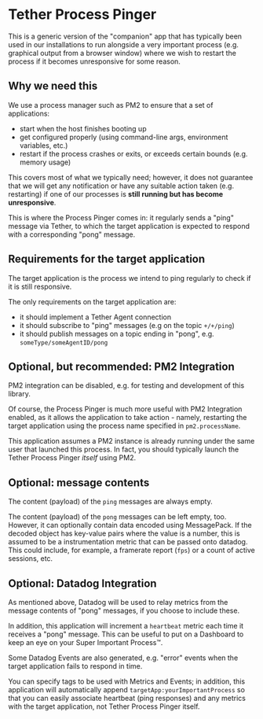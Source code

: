 # Tether Process Pinger

This is a generic version of the "companion" app that has typically been used in our installations to run alongside a very important process (e.g. graphical output from a browser window) where we wish to restart the process if it becomes unresponsive for some reason.

## Why we need this

We use a process manager such as PM2 to ensure that a set of applications:

- start when the host finishes booting up
- get configured properly (using command-line args, environment variables, etc.)
- restart if the process crashes or exits, or exceeds certain bounds (e.g. memory usage)

This covers most of what we typically need; however, it does not guarantee that we will get any notification or have any suitable action taken (e.g. restarting) if one of our processes is **still running but has become unresponsive**.

This is where the Process Pinger comes in: it regularly sends a "ping" message via Tether, to which the target application is expected to respond with a corresponding "pong" message.

## Requirements for the target application

The target application is the process we intend to ping regularly to check if it is still responsive.

The only requirements on the target application are:

- it should implement a Tether Agent connection
- it should subscribe to "ping" messages (e.g on the topic `+/+/ping`)
- it should publish messages on a topic ending in "pong", e.g. `someType/someAgentID/pong`

## Optional, but recommended: PM2 Integration

PM2 integration can be disabled, e.g. for testing and development of this library.

Of course, the Process Pinger is much more useful with PM2 Integration enabled, as it allows the application to take action - namely, restarting the target application using the process name specified in `pm2.processName`.

This application assumes a PM2 instance is already running under the same user that launched this process. In fact, you should typically launch the Tether Process Pinger _itself_ using PM2.

## Optional: message contents

The content (payload) of the `ping` messages are always empty.

The content (payload) of the `pong` messages can be left empty, too. However, it can optionally contain data encoded using MessagePack. If the decoded object has key-value pairs where the value is a number, this is assumed to be a instrumentation metric that can be passed onto datadog. This could include, for example, a framerate report (`fps`) or a count of active sessions, etc.

## Optional: Datadog Integration

As mentioned above, Datadog will be used to relay metrics from the message contents of "pong" messages, if you choose to include these.

In addition, this application will increment a `heartbeat` metric each time it receives a "pong" message. This can be useful to put on a Dashboard to keep an eye on your Super Important Process™️.

Some Datadog Events are also generated, e.g. "error" events when the target application fails to respond in time.

You can specify tags to be used with Metrics and Events; in addition, this application will automatically append `targetApp:yourImportantProcess` so that you can easily associate heartbeat (ping responses) and any metrics with the target application, not Tether Process Pinger itself.
